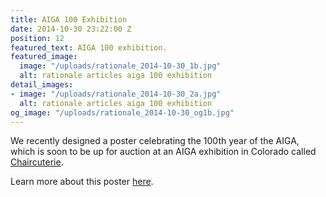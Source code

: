 ```yaml
---
title: AIGA 100 Exhibition
date: 2014-10-30 23:22:00 Z
position: 12
featured_text: AIGA 100 exhibition.
featured_image:
  image: "/uploads/rationale_2014-10-30_1b.jpg"
  alt: rationale articles aiga 100 exhibition
detail_images:
- image: "/uploads/rationale_2014-10-30_2a.jpg"
  alt: rationale articles aiga 100 exhibition
og_image: "/uploads/rationale_2014-10-30_og1b.jpg"
---
```


We recently designed a poster celebrating the 100th year of the AIGA, which is soon to be up for auction at an AIGA exhibition in Colorado called [Chaircuterie](https://colorado.aiga.org/event/chaircuterie-an-aiga-colorado-design-council-event/).

Learn more about this poster [here](https://rationale-design.com/our-work/aiga-100/).